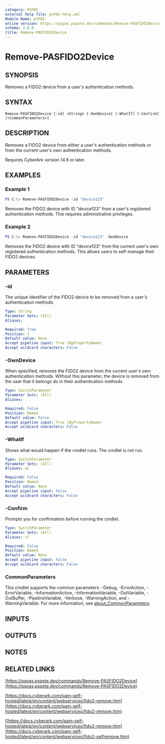 ```yaml
---
category: PSPAS
external help file: psPAS-help.xml
Module Name: psPAS
online version: https://pspas.pspete.dev/commands/Remove-PASFIDO2Device
schema: 2.0.0
title: Remove-PASFIDO2Device
---
```


# Remove-PASFIDO2Device

## SYNOPSIS
Removes a FIDO2 device from a user's authentication methods.

## SYNTAX

```
Remove-PASFIDO2Device [-id] <String> [-OwnDevice] [-WhatIf] [-Confirm] [<CommonParameters>]
```

## DESCRIPTION
Removes a FIDO2 device from either a user's authentication methods or from the current user's own authentication methods.

Requires CyberArk version 14.6 or later.

## EXAMPLES

### Example 1
```powershell
PS C:\> Remove-PASFIDO2Device -id "device123"
```

Removes the FIDO2 device with ID "device123" from a user's registered authentication methods.
This requires administrative privileges.

### Example 2
```powershell
PS C:\> Remove-PASFIDO2Device -id "device123" -OwnDevice
```

Removes the FIDO2 device with ID "device123" from the current user's own registered
authentication methods. This allows users to self-manage their FIDO2 devices.

## PARAMETERS

### -id
The unique identifier of the FIDO2 device to be removed from a user's authentication methods.

```yaml
Type: String
Parameter Sets: (All)
Aliases:

Required: True
Position: 1
Default value: None
Accept pipeline input: True (ByPropertyName)
Accept wildcard characters: False
```

### -OwnDevice
When specified, removes the FIDO2 device from the current user's own authentication methods.
Without this parameter, the device is removed from the user that it belongs do in their authentication methods.

```yaml
Type: SwitchParameter
Parameter Sets: (All)
Aliases:

Required: False
Position: Named
Default value: False
Accept pipeline input: True (ByPropertyName)
Accept wildcard characters: False
```

### -WhatIf
Shows what would happen if the cmdlet runs.
The cmdlet is not run.

```yaml
Type: SwitchParameter
Parameter Sets: (All)
Aliases: wi

Required: False
Position: Named
Default value: None
Accept pipeline input: False
Accept wildcard characters: False
```

### -Confirm
Prompts you for confirmation before running the cmdlet.

```yaml
Type: SwitchParameter
Parameter Sets: (All)
Aliases: cf

Required: False
Position: Named
Default value: None
Accept pipeline input: False
Accept wildcard characters: False
```

### CommonParameters
This cmdlet supports the common parameters: -Debug, -ErrorAction, -ErrorVariable, -InformationAction, -InformationVariable, -OutVariable, -OutBuffer, -PipelineVariable, -Verbose, -WarningAction, and -WarningVariable. For more information, see [about_CommonParameters](http://go.microsoft.com/fwlink/?LinkID=113216).

## INPUTS

## OUTPUTS

## NOTES

## RELATED LINKS

[https://pspas.pspete.dev/commands/Remove-PASFIDO2Device](https://pspas.pspete.dev/commands/Remove-PASFIDO2Device)

[https://docs.cyberark.com/pam-self-hosted/latest/en/content/webservices/fido2-remove.htm](https://docs.cyberark.com/pam-self-hosted/latest/en/content/webservices/fido2-remove.htm)

[\[https://docs.cyberark.com/pam-self-hosted/latest/en/content/webservices/fido2-remove.htm](https://docs.cyberark.com/pam-self-hosted/latest/en/content/webservices/fido2-selfremove.htm)